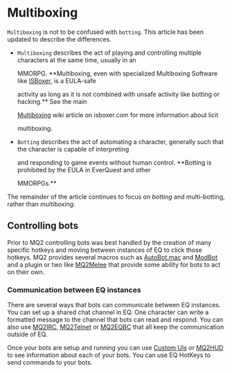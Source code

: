 # Multiboxing

`Multiboxing` is not to be confused with `botting`. This article has been updated to describe the differences.

* `Multiboxing` describes the act of playing and controlling multiple characters at the same time, usually in an

  MMORPG. \*\*Multiboxing, even with specialized Multiboxing Software like [ISBoxer](http://isboxer.com), is a EULA-safe

  activity as long as it is not combined with unsafe activity like botting or hacking.\*\* See the main

  [Multiboxing](http://isboxer.com/wiki/Multiboxing) wiki article on isboxer.com for more information about licit

  multiboxing.

* `Botting` describes the act of automating a character, generally such that the character is capable of interpreting

  and responding to game events without human control. \*\*Botting is prohibited by the EULA in EverQuest and other

  MMORPGs.\*\*

The remainder of the article continues to focus on _botting_ and multi-botting, rather than _multiboxing_.

## Controlling bots

Prior to MQ2 controlling bots was best handled by the creation of many specific hotkeys and moving between instances of EQ to click those hotkeys. MQ2 provides several macros such as [AutoBot.mac](../macros/macros/autobot.mac.md) and [ModBot](../macros/macros/modbot.md) and a plugin or two like [MQ2Melee](../plugins/community-plugins/mq2melee.md) that provide some ability for bots to act on their own.

### Communication between EQ instances

There are several ways that bots can communicate between EQ instances. You can set up a shared chat channel in EQ. One character can write a formatted message to the channel that bots can read and respond. You can also use [MQ2IRC](../plugins/discontinued-unsupported/mq2irc/), [MQ2Telnet](../plugins/discontinued-unsupported/mq2telnet.md) or [MQ2EQBC](../plugins/community-plugins/mq2eqbc/) that all keep the communication outside of EQ.

Once your bots are setup and running you can use [Custom UIs](../documentation/custom-uis.md) or [MQ2HUD](../plugins/core-plugins/mq2hud/) to see information about each of your bots. You can use EQ HotKeys to send commands to your bots.

